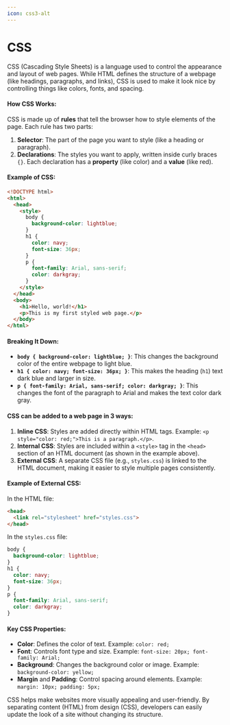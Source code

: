 ```yaml
---
icon: css3-alt
---
```


# CSS

CSS (Cascading Style Sheets) is a language used to control the appearance and layout of web pages. While HTML defines the structure of a webpage (like headings, paragraphs, and links), CSS is used to make it look nice by controlling things like colors, fonts, and spacing.

#### How CSS Works:

CSS is made up of **rules** that tell the browser how to style elements of the page. Each rule has two parts:

1. **Selector**: The part of the page you want to style (like a heading or paragraph).
2. **Declarations**: The styles you want to apply, written inside curly braces `{}`. Each declaration has a **property** (like color) and a **value** (like red).

#### Example of CSS:

```html
<!DOCTYPE html>
<html>
  <head>
    <style>
      body {
        background-color: lightblue;
      }
      h1 {
        color: navy;
        font-size: 36px;
      }
      p {
        font-family: Arial, sans-serif;
        color: darkgray;
      }
    </style>
  </head>
  <body>
    <h1>Hello, world!</h1>
    <p>This is my first styled web page.</p>
  </body>
</html>
```

#### Breaking It Down:

* **`body { background-color: lightblue; }`**: This changes the background color of the entire webpage to light blue.
* **`h1 { color: navy; font-size: 36px; }`**: This makes the heading (`h1`) text dark blue and larger in size.
* **`p { font-family: Arial, sans-serif; color: darkgray; }`**: This changes the font of the paragraph to Arial and makes the text color dark gray.

#### CSS can be added to a web page in 3 ways:

1. **Inline CSS**: Styles are added directly within HTML tags. Example: `<p style="color: red;">This is a paragraph.</p>`.
2. **Internal CSS**: Styles are included within a `<style>` tag in the `<head>` section of an HTML document (as shown in the example above).
3. **External CSS**: A separate CSS file (e.g., `styles.css`) is linked to the HTML document, making it easier to style multiple pages consistently.

#### Example of External CSS:

In the HTML file:

```html
<head>
  <link rel="stylesheet" href="styles.css">
</head>
```

In the `styles.css` file:

```css
body {
  background-color: lightblue;
}
h1 {
  color: navy;
  font-size: 36px;
}
p {
  font-family: Arial, sans-serif;
  color: darkgray;
}
```

#### Key CSS Properties:

* **Color**: Defines the color of text. Example: `color: red;`
* **Font**: Controls font type and size. Example: `font-size: 20px; font-family: Arial;`
* **Background**: Changes the background color or image. Example: `background-color: yellow;`
* **Margin** and **Padding**: Control spacing around elements. Example: `margin: 10px; padding: 5px;`

CSS helps make websites more visually appealing and user-friendly. By separating content (HTML) from design (CSS), developers can easily update the look of a site without changing its structure.
